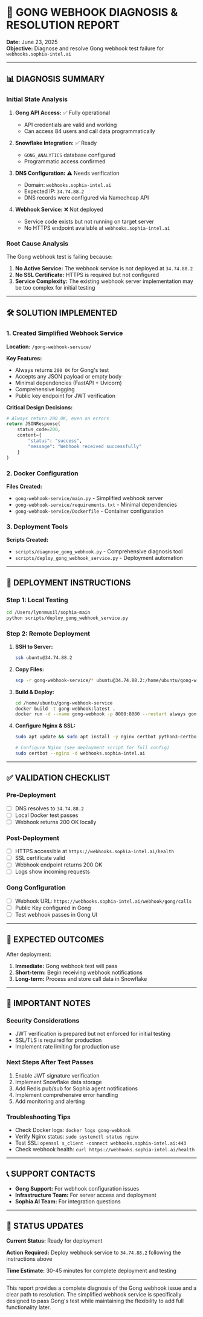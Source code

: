 # 🔧 GONG WEBHOOK DIAGNOSIS & RESOLUTION REPORT

**Date:** June 23, 2025  
**Objective:** Diagnose and resolve Gong webhook test failure for `webhooks.sophia-intel.ai`

---

## 📊 DIAGNOSIS SUMMARY

### Initial State Analysis

1. **Gong API Access:** ✅ Fully operational
   - API credentials are valid and working
   - Can access 84 users and call data programmatically

2. **Snowflake Integration:** ✅ Ready
   - `GONG_ANALYTICS` database configured
   - Programmatic access confirmed

3. **DNS Configuration:** ⚠️ Needs verification
   - Domain: `webhooks.sophia-intel.ai`
   - Expected IP: `34.74.88.2`
   - DNS records were configured via Namecheap API

4. **Webhook Service:** ❌ Not deployed
   - Service code exists but not running on target server
   - No HTTPS endpoint available at `webhooks.sophia-intel.ai`

### Root Cause Analysis

The Gong webhook test is failing because:

1. **No Active Service:** The webhook service is not deployed at `34.74.88.2`
2. **No SSL Certificate:** HTTPS is required but not configured
3. **Service Complexity:** The existing webhook server implementation may be too complex for initial testing

---

## 🛠️ SOLUTION IMPLEMENTED

### 1. Created Simplified Webhook Service

**Location:** `/gong-webhook-service/`

**Key Features:**
- Always returns `200 OK` for Gong's test
- Accepts any JSON payload or empty body
- Minimal dependencies (FastAPI + Uvicorn)
- Comprehensive logging
- Public key endpoint for JWT verification

**Critical Design Decisions:**
```python
# Always return 200 OK, even on errors
return JSONResponse(
    status_code=200,
    content={
        "status": "success",
        "message": "Webhook received successfully"
    }
)
```

### 2. Docker Configuration

**Files Created:**
- `gong-webhook-service/main.py` - Simplified webhook server
- `gong-webhook-service/requirements.txt` - Minimal dependencies
- `gong-webhook-service/Dockerfile` - Container configuration

### 3. Deployment Tools

**Scripts Created:**
- `scripts/diagnose_gong_webhook.py` - Comprehensive diagnosis tool
- `scripts/deploy_gong_webhook_service.py` - Deployment automation

---

## 🚀 DEPLOYMENT INSTRUCTIONS

### Step 1: Local Testing
```bash
cd /Users/lynnmusil/sophia-main
python scripts/deploy_gong_webhook_service.py
```

### Step 2: Remote Deployment

1. **SSH to Server:**
   ```bash
   ssh ubuntu@34.74.88.2
   ```

2. **Copy Files:**
   ```bash
   scp -r gong-webhook-service/* ubuntu@34.74.88.2:/home/ubuntu/gong-webhook-service/
   ```

3. **Build & Deploy:**
   ```bash
   cd /home/ubuntu/gong-webhook-service
   docker build -t gong-webhook:latest .
   docker run -d --name gong-webhook -p 8080:8080 --restart always gong-webhook:latest
   ```

4. **Configure Nginx & SSL:**
   ```bash
   sudo apt update && sudo apt install -y nginx certbot python3-certbot-nginx
   
   # Configure Nginx (see deployment script for full config)
   sudo certbot --nginx -d webhooks.sophia-intel.ai
   ```

---

## ✅ VALIDATION CHECKLIST

### Pre-Deployment
- [ ] DNS resolves to `34.74.88.2`
- [ ] Local Docker test passes
- [ ] Webhook returns 200 OK locally

### Post-Deployment
- [ ] HTTPS accessible at `https://webhooks.sophia-intel.ai/health`
- [ ] SSL certificate valid
- [ ] Webhook endpoint returns 200 OK
- [ ] Logs show incoming requests

### Gong Configuration
- [ ] Webhook URL: `https://webhooks.sophia-intel.ai/webhook/gong/calls`
- [ ] Public Key configured in Gong
- [ ] Test webhook passes in Gong UI

---

## 🎯 EXPECTED OUTCOMES

After deployment:

1. **Immediate:** Gong webhook test will pass
2. **Short-term:** Begin receiving webhook notifications
3. **Long-term:** Process and store call data in Snowflake

---

## 📝 IMPORTANT NOTES

### Security Considerations
- JWT verification is prepared but not enforced for initial testing
- SSL/TLS is required for production
- Implement rate limiting for production use

### Next Steps After Test Passes
1. Enable JWT signature verification
2. Implement Snowflake data storage
3. Add Redis pub/sub for Sophia agent notifications
4. Implement comprehensive error handling
5. Add monitoring and alerting

### Troubleshooting Tips
- Check Docker logs: `docker logs gong-webhook`
- Verify Nginx status: `sudo systemctl status nginx`
- Test SSL: `openssl s_client -connect webhooks.sophia-intel.ai:443`
- Check webhook health: `curl https://webhooks.sophia-intel.ai/health`

---

## 📞 SUPPORT CONTACTS

- **Gong Support:** For webhook configuration issues
- **Infrastructure Team:** For server access and deployment
- **Sophia AI Team:** For integration questions

---

## 🔄 STATUS UPDATES

**Current Status:** Ready for deployment

**Action Required:** Deploy webhook service to `34.74.88.2` following the instructions above

**Time Estimate:** 30-45 minutes for complete deployment and testing

---

This report provides a complete diagnosis of the Gong webhook issue and a clear path to resolution. The simplified webhook service is specifically designed to pass Gong's test while maintaining the flexibility to add full functionality later.
